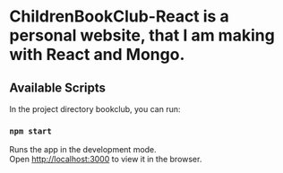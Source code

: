 # ChildrenBookClub-React is a personal website, that I am making with React and Mongo.
## Available Scripts

In the project directory bookclub, you can run:

### `npm start`

Runs the app in the development mode.<br>
Open [http://localhost:3000](http://localhost:3000) to view it in the browser.
